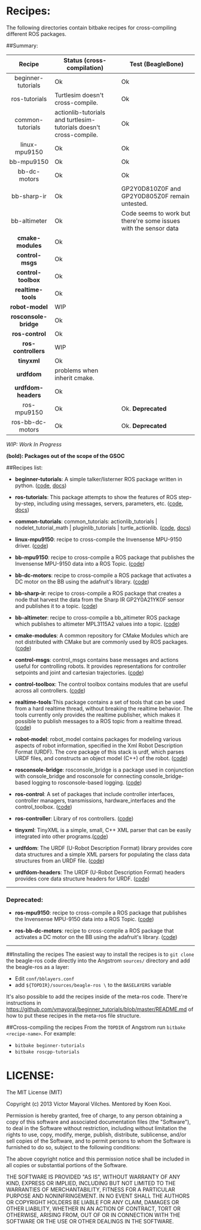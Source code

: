 Recipes:
==================

The following directories contain bitbake recipes for cross-compiling different ROS packages.

##Summary:

| Recipe        | Status (cross-compilation)       | Test (BeagleBone) |
|:-------------:| ------------- | ------------ |
| beginner-tutorials| Ok| Ok |
| ros-tutorials | Turtlesim doesn't cross-compile. | Ok |
| common-tutorials | actionlib-tutorials and turtlesim-tutorials doesn't cross-compile. | Ok |
| linux-mpu9150 | Ok| Ok |
| bb-mpu9150 | Ok| Ok |
| bb-dc-motors | Ok| Ok |
| bb-sharp-ir | Ok| GP2Y0D810Z0F and GP2Y0D805Z0F remain untested.|
| bb-altimeter | Ok| Code seems to work but there're some issues with the sensor data |
| **cmake-modules** | Ok| |
| **control-msgs** | Ok| |
| **control-toolbox** | Ok| |
| **realtime-tools** | Ok| |
| **robot-model** | WIP | |
| **rosconsole-bridge** | Ok| |
| **ros-control** | Ok| |
| **ros-controllers** | WIP | |
| **tinyxml** | Ok| |
| **urdfdom** | problems when inherit cmake. | |
| **urdfdom-headers** | Ok| |
| ros-mpu9150 | Ok| Ok. **Deprecated**|
| ros-bb-dc-motors | Ok| Ok. **Deprecated**|

*WIP: Work In Progress*

**(bold): Packages out of the scope of the GSOC**


##Recipes list:

* **beginner-tutorials**: A simple talker/listerner ROS package written in python. ([code](https://github.com/vmayoral/beginner_tutorials), [docs](https://github.com/vmayoral/beginner_tutorials/blob/master/README.md))

* **ros-tutorials**: This package attempts to show the features of ROS step-by-step, including using messages, servers, parameters, etc. ([code](https://github.com/ros/ros_tutorials), [docs](http://ros.org/wiki/ros_tutorials))

* **common-tutorials**: common_tutorials: actionlib_tutorials | nodelet_tutorial_math | pluginlib_tutorials | turtle_actionlib. ([code](https://github.com/ros/common_tutorials), [docs](http://www.ros.org/wiki/common_tutorials))

* **linux-mpu9150**: recipe to cross-compile the Invensense MPU-9150 driver. ([code](https://github.com/Pansenti/linux-mpu9150))

* **bb-mpu9150**: recipe to cross-compile a ROS package that publishes the Invensense MPU-9150 data into a ROS Topic. ([code](https://github.com/vmayoral/bb_mpu9150))

* **bb-dc-motors**: recipe to cross-compile a ROS package that activates a DC motor on the BB using the adafruit's library. ([code](https://github.com/vmayoral/bb_dc_motors))

* **bb-sharp-ir**: recipe to cross-compile a ROS package that creates a node that harvest the data from the Sharp IR GP2Y0A21YK0F sensor and publishes it to a topic. ([code](https://github.com/vmayoral/bb_sharp_ir))

* **bb-altimeter**: recipe to cross-compile a bb_altimeter ROS package which publishes to altimeter MPL3115A2 values into a topic. ([code](https://github.com/vmayoral/bb_altimeter))

* **cmake-modules**: A common repository for CMake Modules which are not distributed with CMake but are commonly used by ROS packages. ([code](https://github.com/ros/cmake_modules))

* **control-msgs**: control_msgs contains base messages and actions useful for controlling robots.  It provides representations for controller setpoints and joint and cartesian trajectories. ([code](https://github.com/ros-controls/control_msgs.git))

* **control-toolbox**: The control toolbox contains modules that are useful across all controllers. ([code](https://github.com/ros-controls/control_toolbox/))

* **realtime-tools**:This package contains a set of tools that can be used from a hard realtime thread, without breaking the realtime behavior.  The tools currently only provides the realtime publisher, which makes it possible to publish messages to a ROS topic from a realtime thread. ([code](https://github.com/ros-controls/realtime_tools))

* **robot-model**: robot_model contains packages for modeling various aspects of robot information, specified in the Xml Robot Description Format (URDF). The core package of this stack is urdf, which parses URDF files, and constructs an object model (C++) of the robot. ([code](https://github.com/ros/robot_model.git))

* **rosconsole-bridge**: rosconsole_bridge is a package used in conjunction with console_bridge and rosconsole for connecting console_bridge-based logging to rosconsole-based logging. ([code](https://github.com/ros/rosconsole_bridge))

* **ros-control**: A set of packages that include controller interfaces, controller managers, transmissions, hardware_interfaces and the control_toolbox. ([code](https://github.com/ros-controls/ros_control.git))

* **ros-controller**: Library of ros controllers. ([code](https://github.com/ros-controls/ros_controllers.git))

* **tinyxml**: TinyXML is a simple, small, C++ XML parser that can be easily integrated into other programs.([code](git://github.com/vmayoral/tinyxml.git))

* **urdfdom**: The URDF (U-Robot Description Format) library provides core data structures and a simple XML parsers for populating the class data structures from an URDF file. ([code](https://github.com/ros/urdfdom/))

* **urdfdom-headers**: The URDF (U-Robot Description Format) headers provides core data structure headers for URDF. ([code](https://github.com/ros/urdfdom_headers))

-------
### Deprecated:

* **ros-mpu9150**: recipe to cross-compile a ROS package that publishes the Invensense MPU-9150 data into a ROS Topic. ([code](https://github.com/vmayoral/ros-mpu9150))

* **ros-bb-dc-motors**: recipe to cross-compile a ROS package that activates a DC motor on the BB using the adafruit's library. ([code](https://github.com/vmayoral/ros_bb_dc_motors))

------





##Installing the recipes
The easiest way to install the recipes is to `git clone` the beagle-ros code directly into the Angstrom `sources/` directory and add the beagle-ros as a layer:
* Edit `conf/bblayers.conf`
* add `${TOPDIR}/sources/beagle-ros \` to the `BASELAYERS` variable

It's also possible to add the recipes inside of the meta-ros code. There're instructions in https://github.com/vmayoral/beginner_tutorials/blob/master/README.md of how to put these recipes in the meta-ros file structure.

##Cross-compiling the recipes
From the `TOPDIR` of Angstrom run `bitbake <recipe-name>`. For example:
* `bitbake beginner-tutorials`
* `bitbake roscpp-tutorials`

LICENSE:
=======

The MIT License (MIT)

Copyright (c) 2013 Víctor Mayoral Vilches.
Mentored by Koen Kooi.

Permission is hereby granted, free of charge, to any person obtaining a copy
of this software and associated documentation files (the "Software"), to deal
in the Software without restriction, including without limitation the rights
to use, copy, modify, merge, publish, distribute, sublicense, and/or sell
copies of the Software, and to permit persons to whom the Software is
furnished to do so, subject to the following conditions:

The above copyright notice and this permission notice shall be included in
all copies or substantial portions of the Software.

THE SOFTWARE IS PROVIDED "AS IS", WITHOUT WARRANTY OF ANY KIND, EXPRESS OR
IMPLIED, INCLUDING BUT NOT LIMITED TO THE WARRANTIES OF MERCHANTABILITY,
FITNESS FOR A PARTICULAR PURPOSE AND NONINFRINGEMENT. IN NO EVENT SHALL THE
AUTHORS OR COPYRIGHT HOLDERS BE LIABLE FOR ANY CLAIM, DAMAGES OR OTHER
LIABILITY, WHETHER IN AN ACTION OF CONTRACT, TORT OR OTHERWISE, ARISING FROM,
OUT OF OR IN CONNECTION WITH THE SOFTWARE OR THE USE OR OTHER DEALINGS IN
THE SOFTWARE.
